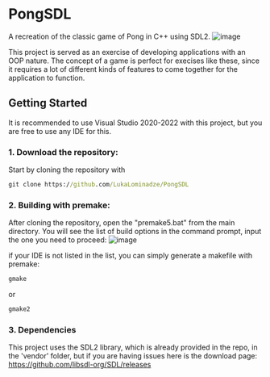 # PongSDL
A recreation of the classic game of Pong in C++ using SDL2.
![image](https://github.com/LukaLominadze/PongSDL/assets/142942110/b14683b6-e745-411d-93b3-ad4a78a62491)

This project is served as an exercise of developing applications with an OOP nature. The concept of a game is perfect for execises like these, since it requires a lot of different kinds of features to come together for the application to function.

## Getting Started
It is recommended to use Visual Studio 2020-2022 with this project, but you are free to use any IDE for this.

### 1. Download the repository:
Start by cloning the repository with 
```cmd
git clone https://github.com/LukaLominadze/PongSDL
```

### 2. Building with premake:
After cloning the repository, open the "premake5.bat" from the main directory. You will see the list of build options in the command prompt, input the one you need to proceed:
![image](https://github.com/LukaLominadze/PongSDL/assets/142942110/5c6a2334-fbde-451f-bcfa-c0c9bfac9eb8)

if your IDE is not listed in the list, you can simply generate a makefile with premake:
```cmd
gmake
```
or
```cmd
gmake2
```

### 3. Dependencies
This project uses the SDL2 library, which is already provided in the repo, in the 'vendor' folder, but if you are having issues here is the download page: https://github.com/libsdl-org/SDL/releases
